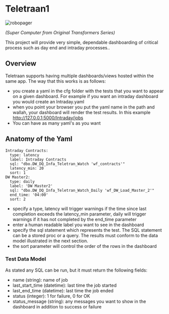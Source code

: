 # Teletraan1

![robopager](https://github.com/elliottcordo/teletran1/blob/master/docs/teletran.png)

_(Super Computer from Original Transformers Series)_

This project will provide very simple, dependable dashboarding of critical process such as day end and intraday processes.. 


## Overview

Teletraan supports having multiple dashboards/views hosted within the same app.  The way that this works is as follows:

* you create a yaml in the cfg folder with the tests that you want to appear on a given dashboard. For example if you want an intraday dashboard you would create an Intraday.yaml
* when you point your browser you put the yaml name in the path and wallah, your dashboard will render the test results.  In this example http://127.0.0.1:5000/Intraday/jobs
* You can have as many yaml's as you want

## Anatomy of the Yaml
```
Intraday Contracts:
  type: latency
  label: Intraday Contracts
  sql: "dbo.DW_DQ_Infa_Teletran_Watch 'wf_contracts'"
  latency_min: 20
  sort: 1
DW Master2:
  type: daily
  label: 'DW Master2'
  sql: "dbo.DW_DQ_Infa_Teletran_Watch_Daily 'wf_DW_Load_Master_2'"
  end_time: '04:00'
  sort: 2
```
* specify a type, latency will trigger warnings if the time since last completion exceeds the latency_min parameter, daily will trigger warnings if it has not completed by the end_time parameter
* enter a human readable label you want to see in the dashboard
* specify the sql statement which represents the test.  The SQL statement can be a stored proc or a query.  The results must conform to the data model illustrated in the next section.
* the sort parameter will control the order of the rows in the dashboard


### Test Data Model
As stated any SQL can be run, but it must return the following fields:

* name (string): name of job
* last_start_time (datetime): last time the job started
* last_end_time (datetime): last time the job ended
* status (integer): 1 for failure, 0 for OK
* status_message (string): any messages you want to show in the dashboard in addition to success or failure


